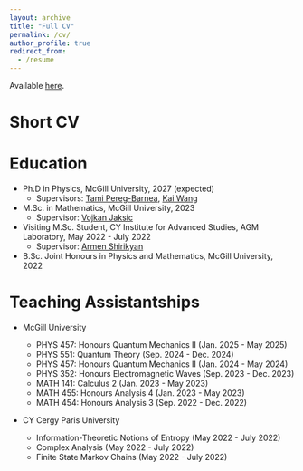 ```yaml
---
layout: archive
title: "Full CV"
permalink: /cv/
author_profile: true
redirect_from:
  - /resume
---
```

Available [here](/files/cv.pdf).

Short CV
======

Education
======
* Ph.D in Physics, McGill University, 2027 (expected)
  * Supervisors: [Tami Pereg-Barnea](https://pbtami.wixsite.com/mysite-1), [Kai Wang](https://kw.physics.mcgill.ca/)
* M.Sc. in Mathematics, McGill University, 2023
  * Supervisor: [Vojkan Jaksic](https://jaksic.xyz/)
* Visiting M.Sc. Student, CY Institute for Advanced Studies, AGM Laboratory, May 2022 - July 2022
  * Supervisor: [Armen Shirikyan](https://shirikyan.u-cergy.fr/)
* B.Sc. Joint Honours in Physics and Mathematics, McGill University, 2022

Teaching Assistantships
======
* McGill University
  * PHYS 457: Honours Quantum Mechanics II (Jan. 2025 - May 2025)
  * PHYS 551: Quantum Theory (Sep. 2024 - Dec. 2024)
  * PHYS 457: Honours Quantum Mechanics II (Jan. 2024 - May 2024)
  * PHYS 352: Honours Electromagnetic Waves (Sep. 2023 - Dec. 2023)
  * MATH 141: Calculus 2 (Jan. 2023 - May 2023)
  * MATH 455: Honours Analysis 4 (Jan. 2023 - May 2023)
  * MATH 454: Honours Analysis 3 (Sep. 2022 - Dec. 2022)
 
* CY Cergy Paris University
  * Information-Theoretic Notions of Entropy (May 2022 - July 2022)
  * Complex Analysis (May 2022 - July 2022)
  * Finite State Markov Chains (May 2022 - July 2022)
